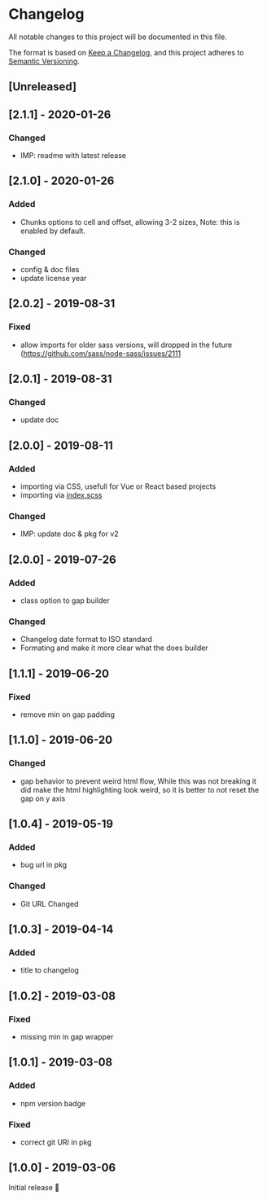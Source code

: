 # Changelog
All notable changes to this project will be documented in this file.

The format is based on [Keep a Changelog](https://keepachangelog.com/en/1.0.0/),
and this project adheres to [Semantic Versioning](https://semver.org/spec/v2.0.0.html).

## [Unreleased]

## [2.1.1] - 2020-01-26
### Changed
- IMP: readme with latest release

## [2.1.0] - 2020-01-26
### Added 
- Chunks options to cell and offset, allowing 3-2 sizes, Note: this is enabled by default.

### Changed
- config & doc files
- update license year

## [2.0.2] - 2019-08-31
### Fixed
- allow imports for older sass versions,
  will dropped in the future (https://github.com/sass/node-sass/issues/2111

## [2.0.1] - 2019-08-31
### Changed
- update doc

## [2.0.0] - 2019-08-11
### Added
- importing via CSS, usefull for Vue or React based projects
- importing via [index.scss](https://sass-lang.com/documentation/at-rules/import#index-files)

### Changed
- IMP: update doc & pkg for v2

## [2.0.0] - 2019-07-26
### Added
- class option to gap builder

### Changed
- Changelog date format to ISO standard
- Formating and make it more clear what the does builder

## [1.1.1] - 2019-06-20
### Fixed
- remove min on gap padding

## [1.1.0] - 2019-06-20
### Changed
- gap behavior to prevent weird html flow,
  While this was not breaking it did make the html highlighting look weird,
  so it is better to not reset the gap on y axis

## [1.0.4] - 2019-05-19
### Added
- bug url in pkg
  
### Changed
- Git URL Changed

## [1.0.3] - 2019-04-14
### Added
- title to changelog

## [1.0.2] - 2019-03-08
### Fixed
- missing min in gap wrapper

## [1.0.1] - 2019-03-08
### Added
- npm version badge

### Fixed
- correct git URI in pkg

## [1.0.0] - 2019-03-06
Initial release 🎉
